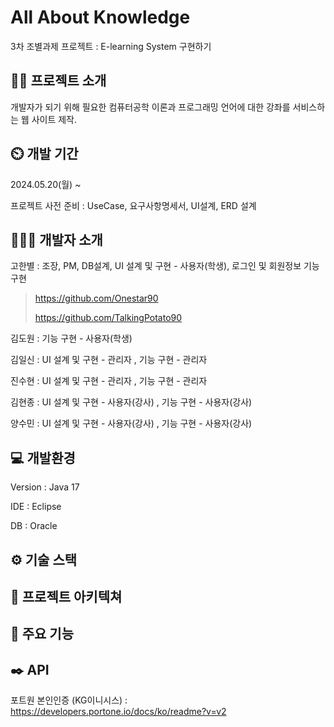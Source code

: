 # All About Knowledge
3차 조별과제 프로젝트 : E-learning System 구현하기

## 👨‍🏫 프로젝트 소개
개발자가 되기 위해 필요한 컴퓨터공학 이론과 프로그래밍 언어에 대한 강좌를 서비스하는 웹 사이트 제작.

## ⏲️ 개발 기간
2024.05.20(월) ~

프로젝트 사전 준비 : UseCase, 요구사항명세서, UI설계, ERD 설계

## 🧑‍🤝‍🧑 개발자 소개
고한별 : 조장, PM, DB설계, UI 설계 및 구현 - 사용자(학생), 로그인 및 회원정보 기능 구현

> https://github.com/Onestar90
>
> https://github.com/TalkingPotato90

김도원 : 기능 구현 - 사용자(학생)

김일신 : UI 설계 및 구현 - 관리자 , 기능 구현 - 관리자

진수현 : UI 설계 및 구현 - 관리자 , 기능 구현 - 관리자

김현종 : UI 설계 및 구현 - 사용자(강사) , 기능 구현 - 사용자(강사)

양수민 : UI 설계 및 구현 - 사용자(강사) , 기능 구현 - 사용자(강사)

## 💻 개발환경
Version : Java 17

IDE : Eclipse

DB : Oracle

## ⚙️ 기술 스택

## 📝 프로젝트 아키텍쳐

## 📌 주요 기능

## ✒️ API
포트원 본인인증 (KG이니시스) : https://developers.portone.io/docs/ko/readme?v=v2
